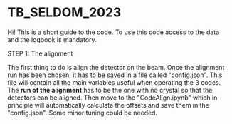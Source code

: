 # TB_SELDOM_2023

Hi! This is a short guide to the code.
To use this code access to the data and the logbook is mandatory.

STEP 1: The alignment

The first thing to do is align the detector on the beam. Once the alignment run has been chosen, it has to be saved in a file called "config.json". This file will contain all the main variables useful when operating the 3 codes.
The **run of the alignment** has to be the one with no crystal so that the detectors can be aligned.
Then move to the "CodeAlign.ipynb" which in principle will automatically calculate the offsets and save them in the "config.json". Some minor tuning could be needed.


